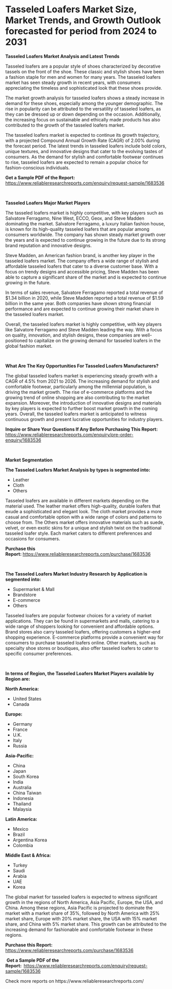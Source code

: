 <p><h1>Tasseled Loafers Market Size, Market Trends, and Growth Outlook forecasted for period from 2024 to 2031</h1></p><p><strong>Tasseled Loafers Market Analysis and Latest Trends</strong></p>
<p><p>Tasseled loafers are a popular style of shoes characterized by decorative tassels on the front of the shoe. These classic and stylish shoes have been a fashion staple for men and women for many years. The tasseled loafers market has seen steady growth in recent years, with consumers appreciating the timeless and sophisticated look that these shoes provide.</p><p>The market growth analysis for tasseled loafers shows a steady increase in demand for these shoes, especially among the younger demographic. The rise in popularity can be attributed to the versatility of tasseled loafers, as they can be dressed up or down depending on the occasion. Additionally, the increasing focus on sustainable and ethically made products has also contributed to the growth of the tasseled loafers market.</p><p>The tasseled loafers market is expected to continue its growth trajectory, with a projected Compound Annual Growth Rate (CAGR) of 2.00% during the forecast period. The latest trends in tasseled loafers include bold colors, unique textures, and innovative designs that cater to the evolving tastes of consumers. As the demand for stylish and comfortable footwear continues to rise, tasseled loafers are expected to remain a popular choice for fashion-conscious individuals.</p></p>
<p><strong>Get a Sample PDF of the Report:&nbsp;</strong> <a href="https://www.reliableresearchreports.com/enquiry/request-sample/1683536">https://www.reliableresearchreports.com/enquiry/request-sample/1683536</a></p>
<p>&nbsp;</p>
<p><strong>Tasseled Loafers Major Market Players</strong></p>
<p><p>The tasseled loafers market is highly competitive, with key players such as Salvatore Ferragamo, Nine West, ECCO, Geox, and Steve Madden dominating the market. Salvatore Ferragamo, a luxury Italian fashion house, is known for its high-quality tasseled loafers that are popular among consumers worldwide. The company has shown steady market growth over the years and is expected to continue growing in the future due to its strong brand reputation and innovative designs.</p><p>Steve Madden, an American fashion brand, is another key player in the tasseled loafers market. The company offers a wide range of stylish and affordable tasseled loafers that cater to a diverse customer base. With a focus on trendy designs and accessible pricing, Steve Madden has been able to capture a significant share of the market and is expected to continue growing in the future.</p><p>In terms of sales revenue, Salvatore Ferragamo reported a total revenue of $1.34 billion in 2020, while Steve Madden reported a total revenue of $1.59 billion in the same year. Both companies have shown strong financial performance and are expected to continue growing their market share in the tasseled loafers market.</p><p>Overall, the tasseled loafers market is highly competitive, with key players like Salvatore Ferragamo and Steve Madden leading the way. With a focus on quality, innovation, and stylish designs, these companies are well-positioned to capitalize on the growing demand for tasseled loafers in the global fashion market.</p></p>
<p>&nbsp;</p>
<p><strong>What Are The Key Opportunities For Tasseled Loafers Manufacturers?</strong></p>
<p><p>The global tasseled loafers market is experiencing steady growth with a CAGR of 4.5% from 2021 to 2026. The increasing demand for stylish and comfortable footwear, particularly among the millennial population, is driving the market growth. The rise of e-commerce platforms and the growing trend of online shopping are also contributing to the market expansion. Moreover, the introduction of innovative designs and materials by key players is expected to further boost market growth in the coming years. Overall, the tasseled loafers market is anticipated to witness continuous growth and present lucrative opportunities for industry players.</p></p>
<p><strong>Inquire or Share Your Questions If Any Before Purchasing This Report:</strong> <a href="https://www.reliableresearchreports.com/enquiry/pre-order-enquiry/1683536">https://www.reliableresearchreports.com/enquiry/pre-order-enquiry/1683536</a></p>
<p>&nbsp;</p>
<p><strong>Market Segmentation</strong></p>
<p><strong>The Tasseled Loafers Market Analysis by types is segmented into:</strong></p>
<p><ul><li>Leather</li><li>Cloth</li><li>Others</li></ul></p>
<p><p>Tasseled loafers are available in different markets depending on the material used. The leather market offers high-quality, durable loafers that exude a sophisticated and elegant look. The cloth market provides a more casual and comfortable option with a wide range of colors and patterns to choose from. The Others market offers innovative materials such as suede, velvet, or even exotic skins for a unique and stylish twist on the traditional tasseled loafer style. Each market caters to different preferences and occasions for consumers.</p></p>
<p><strong>Purchase this Report:&nbsp;</strong><a href="https://www.reliableresearchreports.com/purchase/1683536">https://www.reliableresearchreports.com/purchase/1683536</a></p>
<p>&nbsp;</p>
<p><strong>The Tasseled Loafers Market Industry Research by Application is segmented into:</strong></p>
<p><ul><li>Supermarket & Mall</li><li>Brandstore</li><li>E-commerce</li><li>Others</li></ul></p>
<p><p>Tasseled loafers are popular footwear choices for a variety of market applications. They can be found in supermarkets and malls, catering to a wide range of shoppers looking for convenient and affordable options. Brand stores also carry tasseled loafers, offering customers a higher-end shopping experience. E-commerce platforms provide a convenient way for consumers to purchase tasseled loafers online. Other markets, such as specialty shoe stores or boutiques, also offer tasseled loafers to cater to specific consumer preferences.</p></p>
<p>&nbsp;</p>
<p><strong>In terms of Region, the Tasseled Loafers Market Players available by Region are:</strong></p>
<p>
    <p> <strong> North America: </strong>
        <ul>
            <li>United States</li>
            <li>Canada</li>
        </ul>
        </p> 
    <p> <strong> Europe: </strong>
        <ul>
            <li>Germany</li>
            <li>France</li>
            <li>U.K.</li>
            <li>Italy</li>
            <li>Russia</li>
        </ul>
        </p> 
    <p> <strong> Asia-Pacific: </strong>
        <ul>
            <li>China</li>
            <li>Japan</li>
            <li>South Korea</li>
            <li>India</li>
            <li>Australia</li>
            <li>China Taiwan</li>
            <li>Indonesia</li>
            <li>Thailand</li>
            <li>Malaysia</li>
        </ul>
        </p> 
    <p> <strong> Latin America: </strong>
        <ul>
            <li>Mexico</li>
            <li>Brazil</li>
            <li>Argentina Korea</li>
            <li>Colombia</li>
        </ul>
        </p> 
    <p> <strong> Middle East & Africa: </strong>
        <ul>
            <li>Turkey</li>
            <li>Saudi</li>
            <li>Arabia</li>
            <li>UAE</li>
            <li>Korea</li>
        </ul>
    </p>
    </p>
<p><p>The global market for tasseled loafers is expected to witness significant growth in the regions of North America, Asia Pacific, Europe, the USA, and China. Among these regions, Asia Pacific is projected to dominate the market with a market share of 35%, followed by North America with 25% market share, Europe with 20% market share, the USA with 15% market share, and China with 5% market share. This growth can be attributed to the increasing demand for fashionable and comfortable footwear in these regions.</p></p>
<p><strong>Purchase this Report: </strong><a href="https://www.reliableresearchreports.com/purchase/1683536">https://www.reliableresearchreports.com/purchase/1683536</a></p>
<p>&nbsp;<strong>Get a Sample PDF of the Report:&nbsp;&nbsp;</strong><a href="https://www.reliableresearchreports.com/enquiry/request-sample/1683536">https://www.reliableresearchreports.com/enquiry/request-sample/1683536</a></p>
<p><strong></strong></p>
<p>Check more reports on https://www.reliableresearchreports.com/</p>